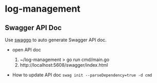 # log-management


## Swagger API Doc
Use [swaggo](https://github.com/swaggo/swag) to auto generate Swagger API doc.

- open API doc
    1. ~/log-management > go run cmd/main.go
    2. http://localhost:5608/swagger/index.html

- How to update API doc
    ```swag init --parseDependency=true -d cmd```